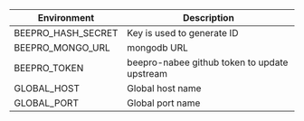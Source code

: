 |Environment|Description|
|-----------|-----------|
|BEEPRO_HASH_SECRET|Key is used to generate ID|
|BEEPRO_MONGO_URL|mongodb URL|
|BEEPRO_TOKEN|beepro-nabee github token to update upstream|
|GLOBAL_HOST|Global host name|
|GLOBAL_PORT|Global port name|
